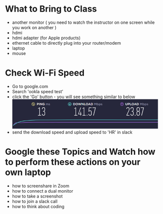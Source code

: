 # What to Bring to Class
- another monitor ( you need to watch the instructor on one screen while you work on another )
- hdmi
- hdmi adapter (for Apple products)
- ethernet cable to directly plug into your router/modem
- laptop
- mouse

# Check Wi-Fi Speed
- Go to google.com
- Search 'ookla speed test'
- click the 'Go' button - you will see something similar to below
![Error](ookls.png)
- send the download speed and upload speed to 'HR' in slack

# Google these Topics and Watch how to perform these actions on your own laptop
- how to screenshare in Zoom
- how to connect a dual monitor
- how to take a screenshot
- how to join a slack call
- how to think about coding







